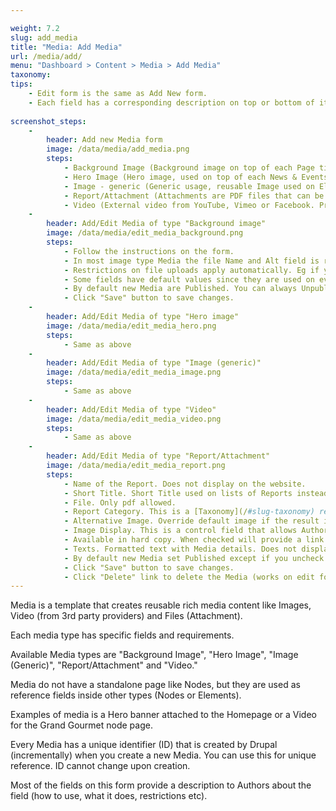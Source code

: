 ```yaml
---

weight: 7.2
slug: add_media
title: "Media: Add Media"
url: /media/add/
menu: "Dashboard > Content > Media > Add Media"
taxonomy: 
tips:
    - Edit form is the same as Add New form.
    - Each field has a corresponding description on top or bottom of it. Read this before entering values to the field.
    
screenshot_steps:
    -
        header: Add new Media form
        image: /data/media/add_media.png
        steps:
            - Background Image (Background image on top of each Page title).
            - Hero Image (Hero image, used on top of each News & Events post).
            - Image - generic (Generic usage, reusable Image used on Elements image fields).
            - Report/Attachment (Attachments are PDF files that can be downloaded. Usually, they are Reports).
            - Video (External video from YouTube, Vimeo or Facebook. Preview images created automatically).
    -
        header: Add/Edit Media of type "Background image"
        image: /data/media/edit_media_background.png
        steps:
            - Follow the instructions on the form.
            - In most image type Media the file Name and Alt field is required to prevent accessibility issues.
            - Restrictions on file uploads apply automatically. Eg if you upload an image larger than the required it will resize accordingly.
            - Some fields have default values since they are used on every page (eg the default Hero image).
            - By default new Media are Published. You can always Unpublish a Media though. Use with caution.
            - Click "Save" button to save changes.
    -
        header: Add/Edit Media of type "Hero image"
        image: /data/media/edit_media_hero.png
        steps:
            - Same as above
    -
        header: Add/Edit Media of type "Image (generic)"
        image: /data/media/edit_media_image.png
        steps:
            - Same as above
    -
        header: Add/Edit Media of type "Video"
        image: /data/media/edit_media_video.png
        steps:
            - Same as above
    -
        header: Add/Edit Media of type "Report/Attachment"
        image: /data/media/edit_media_report.png
        steps:
            - Name of the Report. Does not display on the website.
            - Short Title. Short Title used on lists of Reports instead of the large Name.
            - File. Only pdf allowed.
            - Report Category. This is a [Taxonomy](/#slug-taxonomy) reference field that categories Reports into groups. 
            - Alternative Image. Override default image if the result is not acceptable. Must be larger than 290x380px.
            - Image Display. This is a control field that allows Authors to select which image will show to the Media item lists. Allowed options are "System Icon", "PDF first page screenshot" and "Custom uploaded image" from field above.                      
            - Available in hard copy. When checked will provide a link to the [Publication Request](/#slug-webform) form to ask for a hard copy.
            - Texts. Formatted text with Media details. Does not display on the website.
            - By default new Media set Published except if you uncheck this field.
            - Click "Save" button to save changes.
            - Click "Delete" link to delete the Media (works on edit form only).
---
```


Media is a template that creates reusable rich media content like Images, Video (from 3rd party providers) and Files (Attachment).

Each media type has specific fields and requirements.

Available Media types are "Background Image", "Hero Image", "Image (Generic)", "Report/Attachment" and "Video."

Media do not have a standalone page like Nodes, but they are used as reference fields inside other types (Nodes or Elements).

Examples of media is a Hero banner attached to the Homepage or a Video for the Grand Gourmet node page.

Every Media has a unique identifier (ID) that is created by Drupal (incrementally) when you create a new Media. 
You can use this for unique reference. ID cannot change upon creation.

Most of the fields on this form provide a description to Authors about the field (how to use, what it does, restrictions etc).
